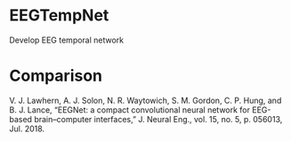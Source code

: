 # EEGTempNet
Develop EEG temporal network 

# Comparison
  V. J. Lawhern, A. J. Solon, N. R. Waytowich, S. M. Gordon, C. P. Hung, and B. J. Lance, “EEGNet: a compact convolutional neural network for EEG-based brain–computer interfaces,” J. Neural Eng., vol. 15, no. 5, p. 056013, Jul. 2018.
